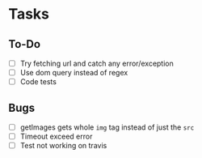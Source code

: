 # Tasks

## To-Do
- [ ] Try fetching url and catch any error/exception
- [ ] Use dom query instead of regex
- [ ] Code tests

## Bugs
- [ ] getImages gets whole `img` tag instead of just the `src`
- [ ] Timeout exceed error
- [ ] Test not working on travis